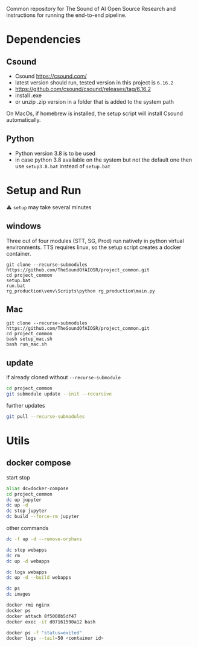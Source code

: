 Common repository for The Sound of AI Open Source Research and instructions for running the end-to-end pipeline.

# Dependencies
## Csound
* Csound https://csound.com/
* latest version should run, tested version in this project is `6.16.2`
* https://github.com/csound/csound/releases/tag/6.16.2
* install .exe 
* or unzip .zip version in a folder that is added to the system path

On MacOs, if homebrew is installed, the setup script will install Csound automatically.

## Python
* Python version 3.8 is to be used
* in case python 3.8 available on the system but not the default one then use `setup3.8.bat` instead of `setup.bat`

# Setup and Run
⚠️ `setup` may take several minutes
## windows
Three out of four modules (STT, SG, Prod) run natively in python virtual environments. TTS requires linux, so the setup script creates a docker container.

```
git clone --recurse-submodules https://github.com/TheSoundOfAIOSR/project_common.git
cd project_common
setup.bat
run.bat
rg_production\venv\Scripts\python rg_production\main.py
```

## Mac
```
git clone --recurse-submodules https://github.com/TheSoundOfAIOSR/project_common.git
cd project_common
bash setup_mac.sh
bash run_mac.sh
```

## update

if already cloned without `--recurse-submodule`
```bash
cd project_common
git submodule update --init --recursive
```
further updates
```bash
git pull --recurse-submodules
```

# Utils
## docker compose
start stop 
```bash
alias dc=docker-compose
cd project_common
dc up jupyter
dc up -d
dc stop jupyter
dc build --force-rm jupyter
```
other commands
```bash
dc -f up -d --remove-orphans

dc stop webapps
dc rm
dc up -d webapps

dc logs webapps
dc up -d --build webapps

dc ps
dc images

docker rmi nginx
docker ps
docker attach 8f5000b5df47
docker exec -it d07161590a12 bash

docker ps -f "status=exited"
docker logs --tail=50 <container id>
```

